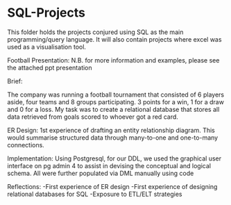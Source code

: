 # SQL-Projects
This folder holds the projects conjured using SQL as the main programming/query language. It will also contain projects where excel was used as a visualisation tool.

Football Presentation: 
N.B. for more information and examples, please see the attached ppt presentation 

Brief: 

The company was running a football tournament that consisted of 6 players aside, four teams and 8 groups participating. 3 points for a win, 1 for a draw and 0 for a loss. My task was to create a relational database that stores all data retrieved from goals scored to whoever got a red card.

ER Design: 
1st experience of drafting an entity relationship diagram. This would summarise structured data through many-to-one and one-to-many connections.

Implementation: 
Using Postgresql, for our DDL, we used the graphical user interface on pg admin 4 to assist in devising the conceptual and logical schema.
All were further populated via DML manually using code

Reflections:
-First experience of ER design 
-First experience of designing relational databases for SQL 
-Exposure to ETL/ELT strategies

